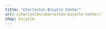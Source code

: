 ```yaml
---
title: "Charleston Bicycle Center"
url: /charleston/charleston-bicycle-center/
shop: bicycle
---
```

